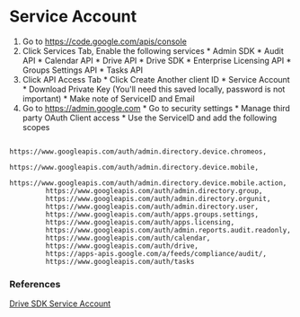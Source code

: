 # Service Account #

  1. Go to https://code.google.com/apis/console
  1. Click Services Tab, Enable the following services
    * Admin SDK
    * Audit API
    * Calendar API
    * Drive API
    * Drive SDK
    * Enterprise Licensing API
    * Groups Settings API
    * Tasks API
  1. Click API Access Tab
    * Click Create Another client ID
    * Service Account
    * Download Private Key (You'll need this saved locally, password is not important)
    * Make note of ServiceID and Email
  1. Go to https://admin.google.com
    * Go to security settings
    * Manage third party OAuth Client access
    * Use the ServiceID and add the following scopes
```
         https://www.googleapis.com/auth/admin.directory.device.chromeos, 
         https://www.googleapis.com/auth/admin.directory.device.mobile,
         https://www.googleapis.com/auth/admin.directory.device.mobile.action, 
         https://www.googleapis.com/auth/admin.directory.group,
         https://www.googleapis.com/auth/admin.directory.orgunit,
         https://www.googleapis.com/auth/admin.directory.user,
         https://www.googleapis.com/auth/apps.groups.settings,
         https://www.googleapis.com/auth/apps.licensing,
         https://www.googleapis.com/auth/admin.reports.audit.readonly,
         https://www.googleapis.com/auth/calendar,
         https://www.googleapis.com/auth/drive,
         https://apps-apis.google.com/a/feeds/compliance/audit/,
         https://www.googleapis.com/auth/tasks
```

### References ###
[Drive SDK Service Account](https://developers.google.com/drive/service-accounts)